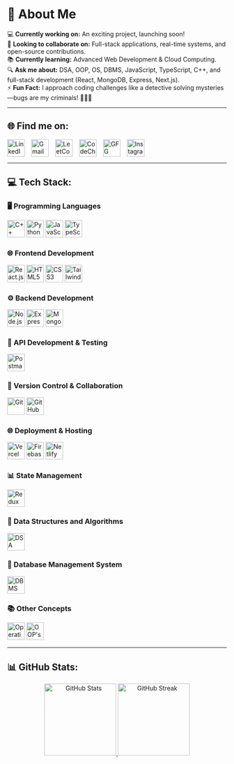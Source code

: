 # 🌟 About Me

💻 **Currently working on:** An exciting project, launching soon!  
🤝 **Looking to collaborate on:** Full-stack applications, real-time systems, and open-source contributions.  
📚 **Currently learning:** Advanced Web Development & Cloud Computing.  
🔍 **Ask me about:** DSA, OOP, OS, DBMS, JavaScript, TypeScript, C++, and full-stack development (React, MongoDB, Express, Next.js).  
⚡ **Fun Fact:** I approach coding challenges like a detective solving mysteries—bugs are my criminals! 🕵️‍♂️🐞  

---

## 🌐 Find me on:

<div align="left" style="display: flex; gap: 15px; align-items: center;">
    <a href="https://linkedin.com/in/saurabh-n-chaudhari-624725287/" target="_blank" style="text-decoration: none;">
        <img src="https://img.shields.io/badge/LinkedIn-%230077B5.svg?style=flat&logo=linkedin&logoColor=white" alt="LinkedIn" height="40">
    </a>
    <a href="mailto:saurabhcnitrkl@gmail.com" target="_blank" style="text-decoration: none;">
        <img src="https://img.shields.io/badge/Gmail-D14836?style=flat&logo=gmail&logoColor=white" alt="Gmail" height="40">
    </a>
    <a href="https://leetcode.com/u/missionMicrosoft_7692/" target="_blank" style="text-decoration: none;">
        <img src="https://img.shields.io/badge/LeetCode-FFA116?style=flat&logo=leetcode&logoColor=black" alt="LeetCode" height="40">
    </a>
    <a href="https://www.codechef.com/users/saurabh_1056" target="_blank" style="text-decoration: none;">
        <img src="https://img.shields.io/badge/CodeChef-5B4638?style=flat&logo=codechef&logoColor=white" alt="CodeChef" height="40">
    </a>
    <a href="https://auth.geeksforgeeks.org/user/121meysqg" target="_blank" style="text-decoration: none;">
        <img src="https://img.shields.io/badge/GFG-%2300A6A6.svg?style=flat&logo=GeeksforGeeks&logoColor=white" alt="GFG" height="40">
    </a>
    <a href="https://instagram.com/saurabh2003_official" target="_blank" style="text-decoration: none;">
        <img src="https://img.shields.io/badge/Instagram-%23E4405F.svg?style=flat&logo=Instagram&logoColor=white" alt="Instagram" height="40">
    </a>
</div>

---

## 💻 Tech Stack:

### 🖥️ Programming Languages
<div>
    <img src="https://img.shields.io/badge/C%2FC++-00599C?style=flat&logo=c%2B%2B&logoColor=white" alt="C++" height="40">
    <img src="https://img.shields.io/badge/Python-3776AB?style=flat&logo=python&logoColor=white" alt="Python" height="40">
    <img src="https://img.shields.io/badge/JavaScript-F7DF1E?style=flat&logo=javascript&logoColor=black" alt="JavaScript" height="40">
    <img src="https://img.shields.io/badge/TypeScript-3178C6?style=flat&logo=typescript&logoColor=white" alt="TypeScript" height="40">
</div>

### 🌐 Frontend Development
<div>
    <img src="https://img.shields.io/badge/React.js-61DAFB?style=flat&logo=react&logoColor=black" alt="React.js" height="40">
    <img src="https://img.shields.io/badge/HTML5-E34F26?style=flat&logo=html5&logoColor=white" alt="HTML5" height="40">
    <img src="https://img.shields.io/badge/CSS3-1572B6?style=flat&logo=css3&logoColor=white" alt="CSS3" height="40">
    <img src="https://img.shields.io/badge/Tailwind%20CSS-06B6D4?style=flat&logo=tailwind-css&logoColor=white" alt="Tailwind CSS" height="40">
</div>

### ⚙️ Backend Development
<div>
    <img src="https://img.shields.io/badge/Node.js-339933?style=flat&logo=node.js&logoColor=white" alt="Node.js" height="40">
    <img src="https://img.shields.io/badge/Express.js-000000?style=flat&logo=express&logoColor=white" alt="Express.js" height="40">
    <img src="https://img.shields.io/badge/MongoDB-47A248?style=flat&logo=mongodb&logoColor=white" alt="MongoDB" height="40">
</div>

### 🔌 API Development & Testing
<div>
    <img src="https://img.shields.io/badge/Postman-FF6C37?style=flat&logo=postman&logoColor=white" alt="Postman" height="40">
</div>

### 📂 Version Control & Collaboration
<div>
    <img src="https://img.shields.io/badge/Git-F1502F?style=flat&logo=git&logoColor=white" alt="Git" height="40">
    <img src="https://img.shields.io/badge/GitHub-181717?style=flat&logo=github&logoColor=white" alt="GitHub" height="40">
</div>

### 🌐 Deployment & Hosting
<div>
    <img src="https://img.shields.io/badge/Vercel-000000?style=flat&logo=vercel&logoColor=white" alt="Vercel" height="40">
    <img src="https://img.shields.io/badge/Firebase-FFCB2F?style=flat&logo=firebase&logoColor=black" alt="Firebase" height="40">
    <img src="https://img.shields.io/badge/Netlify-00C7B7?style=flat&logo=netlify&logoColor=white" alt="Netlify" height="40">
</div>

### 📊 State Management
<div>
    <img src="https://img.shields.io/badge/Redux-764ABC?style=flat&logo=redux&logoColor=white" alt="Redux" height="40">
</div>

### 🧮 Data Structures and Algorithms
<div>
    <img src="https://img.shields.io/badge/Data%20Structures%20and%20Algorithms-000000?style=flat&logo=visual-studio-code&logoColor=white" alt="DSA" height="40">
</div>

### 📂 Database Management System
<div>
    <img src="https://img.shields.io/badge/DBMS-000000?style=flat&logo=database&logoColor=white" alt="DBMS" height="40">
</div>

### 📚 Other Concepts
<div>
    <img src="https://img.shields.io/badge/Operating%20Systems-%238E44AD?style=flat&logo=linux&logoColor=white" alt="Operating Systems" height="40">
    <img src="https://img.shields.io/badge/OOP's-%2319C0C1?style=flat&logo=cplusplus&logoColor=white" alt="OOP's" height="40">
</div>

---

## 📊 GitHub Stats:

<p align="center">
  <a href="https://github.com/Saurabh2244">
    <img src="https://github-readme-stats.vercel.app/api?username=Saurabh2244&theme=radical&hide_border=false&include_all_commits=true&count_private=true" alt="GitHub Stats" height="165" />
  </a>
  <a href="https://github.com/Saurabh2244">
    <img src="https://github-readme-streak-stats.herokuapp.com/?user=Saurabh2244&theme=radical&hide_border=false" alt="GitHub Streak" height="165" />
  </a>
</p>
